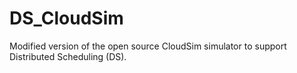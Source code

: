 # DS_CloudSim
Modified version of the open source CloudSim simulator to support Distributed Scheduling (DS).
